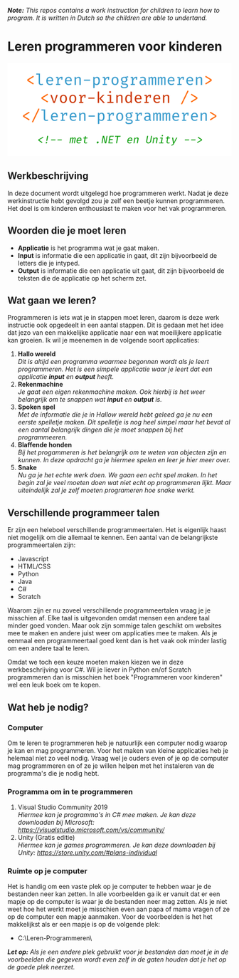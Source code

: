_**Note:** This repos contains a work instruction for children to learn how to program. It is written in Dutch so the children are able to undertand._

# Leren programmeren voor kinderen

![Logo leren programmeren](Resources/Logo.png "Leren programmeren Logo")

## Werkbeschrijving

In deze document wordt uitgelegd hoe programmeren werkt. Nadat je deze werkinstructie hebt gevolgd zou je zelf een beetje kunnen programmeren.
Het doel is om kinderen enthousiast te maken voor het vak programmeren.

## Woorden die je moet leren

- **Applicatie** is het programma wat je gaat maken.
- **Input** is informatie die een applicatie in gaat, dit zijn bijvoorbeeld de letters die je intyped.
- **Output** is informatie die een applicatie uit gaat, dit zijn bijvoorbeeld de teksten die de applicatie op het scherm zet.

## Wat gaan we leren?

Programmeren is iets wat je in stappen moet leren, daarom is deze werk instructie ook opgedeelt in een aantal stappen. Dit is gedaan met het idee dat jezo van een makkelijke applicatie naar een wat moeilijkere applicatie kan groeien.
Ik wil je meenemen in de volgende soort applicaties:

1. **Hallo wereld**  
    _Dit is altijd een programma waarmee begonnen wordt als je leert programmeren. Het is een simpele applicatie waar je leert dat een applicatie **input** en **output** heeft._    
2. **Rekenmachine**  
    _Je gaat een eigen rekenmachine maken. Ook hierbij is het weer belangrijk om te snappen wat **input** en **output** is._ 
3. **Spoken spel**  
    _Met de informatie die je in _Hallow wereld_ hebt geleed ga je nu een eerste spelletje maken. Dit spelletje is nog heel simpel maar het bevat al een aantal belangrijk dingen die je moet snappen bij het programmeeren._
4. **Blaffende honden**  
    _Bij het progammeren is het belangrijk om te weten van objecten zijn en kunnen. In deze opdracht ga je hiermee spelen en leer je hier meer over._
5. **Snake**  
    _Nu ga je het echte werk doen. We gaan een echt spel maken. In het begin zal je veel moeten doen wat niet echt op programmeren lijkt. Maar uiteindelijk zal je zelf moeten programeren hoe snake werkt._  

## Verschillende programmeer talen

Er zijn een heleboel verschillende programmeertalen. Het is eigenlijk haast niet mogelijk om die allemaal te kennen. Een aantal van de belangrijkste programmeertalen zijn:
* Javascript
* HTML/CSS
* Python
* Java
* C#
* Scratch

Waarom zijn er nu zoveel verschillende programmeertalen vraag je je misschien af. Elke taal is uitgevonden omdat mensen een andere taal minder goed vonden. Maar ook zijn sommige talen geschikt om websites mee te maken en andere juist weer om applicaties mee te maken. Als je eenmaal een programmeertaal goed kent dan is het vaak ook minder lastig om een andere taal te leren.

Omdat we toch een keuze moeten maken kiezen we in deze werkbeschrijving voor C#. Wil je liever in Python en/of Scratch programmeren dan is misschien het boek "Programmeren voor kinderen" wel een leuk boek om te kopen.

## Wat heb je nodig?

### Computer

Om te leren te programmeren heb je natuurlijk een computer nodig waarop je kan en mag programmeren. Voor het maken van kleine applicaties heb je helemaal niet zo veel nodig. Vraag wel je ouders even of je op de computer mag programmeren en of ze je willen helpen met het instaleren van de programma's die je nodig hebt.

### Programma om in te programmeren

1. Visual Studio Community 2019  
_Hiermee kan je programma's in C# mee maken. Je kan deze downloaden bij Microsoft: https://visualstudio.microsoft.com/vs/community/_
2. Unity (Gratis editie)  
_Hiermee kan je games programmeren. Je kan deze downloaden bij Unity: https://store.unity.com/#plans-individual_

### Ruimte op je computer

Het is handig om een vaste plek op je computer te hebben waar je de bestanden neer kan zetten. In alle voorbeelden ga ik er vanuit dat er een mapje op de computer is waar je de bestanden neer mag zetten. Als je niet weet hoe het werkt moet je misschien even aan papa of mama vragen of ze op de computer een mapje aanmaken. Voor de voorbeelden is het het makkelijkst als er een mapje is op de volgende plek:

* C:\\Leren-Programmeren\

_**Let op:** Als je een andere plek gebruikt voor je bestanden dan moet je in de voorbeelden die gegeven wordt even zelf in de gaten houden dat je het op de goede plek neerzet._

